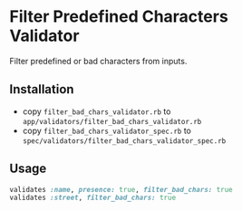 # Filter Predefined Characters Validator

Filter predefined or bad characters from inputs.

## Installation

* copy `filter_bad_chars_validator.rb` to `app/validators/filter_bad_chars_validator.rb`
* copy `filter_bad_chars_validator_spec.rb` to `spec/validators/filter_bad_chars_validator_spec.rb`

## Usage

```ruby
validates :name, presence: true, filter_bad_chars: true
validates :street, filter_bad_chars: true
```
